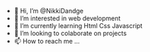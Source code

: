 - 👋 Hi, I’m @NikkiDandge
- 👀 I’m interested in web development
- 🌱 I’m currently learning Html Css Javascript
- 💞️ I’m looking to colaborate on projects
- 📫 How to reach me ...

<!---
NikkiDandge/NikkiDandge is a ✨ special ✨ repository because its `README.md` (this file) appears on your GitHub profile.
You can click the Preview link to take a look at your changes.
--->
